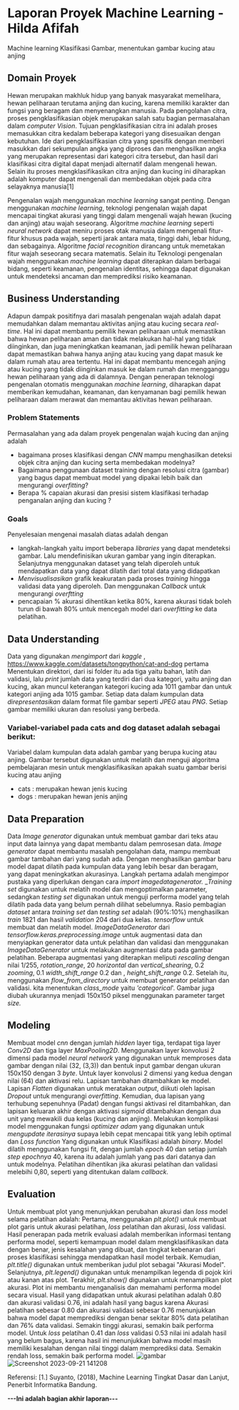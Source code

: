 # Laporan Proyek Machine Learning - Hilda Afifah
Machine learning Klasifikasi Gambar, menentukan gambar kucing atau anjing 

## Domain Proyek
Hewan merupakan makhluk hidup yang banyak masyarakat memelihara, hewan peliharaan terutama anjing dan kucing, karena memiliki karakter dan fungsi yang beragam dan menyenangkan manusia. Pada pengolahan citra, proses pengklasifikasian objek merupakan salah satu bagian permasalahan dalam _computer Vision_. Tujuan pengklasifikasian citra ini adalah proses memasukkan citra kedalam beberapa kategori yang disesuaikan dengan kebutuhan. Ide dari pengklasifikasian citra yang spesifik dengan memberi masukkan dari sekumpulan angka yang diproses dan menghasilkan angka yang merupakan representasi dari kategori citra tersebut, dan hasil dari klasifikasi citra digital dapat menjadi alternatif dalam mengenali hewan. Selain itu proses mengklasifikasikan citra anjing dan kucing ini diharapkan adalah komputer dapat mengenali dan membedakan objek pada citra selayaknya manusia[1]

Pengenalan wajah menggunakan _machine learning_ sangat penting. Dengan menggunakan _machine learning_, teknologi pengenalan wajah dapat mencapai tingkat akurasi yang tinggi dalam mengenali wajah hewan (kucing dan anjing) atau wajah seseorang. Algoritme _machine learning_ seperti _neural network_ dapat meniru proses otak manusia dalam mengenali fitur-fitur khusus pada wajah, seperti jarak antara mata, tinggi dahi, lebar hidung, dan sebagainya. Algoritme _facial recognition_ dirancang untuk memetakan fitur wajah seseorang secara matematis.
Selain itu Teknologi pengenalan wajah menggunakan _machine learning_ dapat diterapkan dalam berbagai bidang, seperti keamanan, pengenalan identitas, sehingga dapat digunakan untuk mendeteksi ancaman dan memprediksi risiko keamanan.

## Business Understanding
Adapun dampak positifnya dari masalah pengenalan wajah adalah dapat memudahkan dalam memantau aktivitas anjing atau kucing secara _real-time_. Hal ini dapat membantu pemilik hewan peliharaan untuk memastikan bahwa hewan peliharaan aman dan tidak melakukan hal-hal yang tidak diinginkan, dan juga meningkatkan keamanan, jadi pemilik hewan peliharaan dapat memastikan bahwa hanya anjing atau kucing yang dapat masuk ke dalam rumah atau area tertentu. Hal ini dapat membantu mencegah anjing atau kucing yang tidak diinginkan masuk ke dalam rumah dan mengganggu hewan peliharaan yang ada di dalamnya. Dengan penerapan teknologi pengenalan otomatis menggunakan _machine learning_, diharapkan dapat memberikan kemudahan, keamanan, dan kenyamanan bagi pemilik hewan peliharaan dalam merawat dan memantau aktivitas hewan peliharaan.

### Problem Statements
Permasalahan yang ada dalam proyek pengenalan wajah kucing dan anjing adalah
- bagaimana proses klasifikasi dengan _CNN_ mampu menghasilkan deteksi objek citra anjing dan kucing serta membedakan modelnya?
- Bagaimana penggunaan dataset training dengan resolusi citra (gambar) yang bagus dapat membuat model yang dipakai lebih baik dan mengurangi _overfitting_?
- Berapa % capaian akurasi dan presisi sistem klasifikasi terhadap penganalan anjing dan kucing ?

### Goals
Penyelesaian mengenai masalah diatas adalah dengan
- langkah-langkah yaitu import beberapa _libraries_ yang dapat mendeteksi gambar. Lalu mendefinisikan ukuran gambar yang ingin diterapkan. Selanjutnya menggunakan dataset yang telah diperoleh untuk mendapatkan data yang dapat dilatih dari
total data yang didapatkan
- _Menvisualisasikan_ grafik keakuratan pada proses _training_ hingga validasi data yang diperoleh. Dan menggunakan _Callback_ untuk mengurangi _overftting_
- pencapaian % akurasi dihentikan ketika 80%, karena akurasi tidak boleh turun di bawah 80% untuk mencegah model dari _overfitting_ ke data pelatihan.

## Data Understanding
Data yang digunakan _mengimport_ dari _kaggle_ , https://www.kaggle.com/datasets/tongpython/cat-and-dog
pertama Menentukan direktori, dari isi folder itu ada tiga yaitu bahan, latih dan validasi, lalu  _print_ jumlah data yang terdiri dari dua kategori, yaitu anjing dan kucing, akan muncul keterangan kategori kucing ada 1011 gambar dan untuk kategori anjing ada 1015 gambar. Setiap data dalam kumpulan data _direpresentasikan_ dalam format file gambar seperti _JPEG_ atau _PNG_. Setiap gambar memiliki ukuran dan resolusi yang berbeda. 

### Variabel-variabel pada cats and dog dataset adalah sebagai berikut:
Variabel dalam kumpulan data adalah gambar yang berupa kucing atau anjing. Gambar tersebut digunakan untuk melatih dan menguji algoritma pembelajaran mesin untuk mengklasifikasikan apakah suatu gambar berisi kucing atau anjing
- cats : merupakan hewan jenis kucing
- dogs : merupakan hewan jenis anjing

## Data Preparation
Data _Image generator_ digunakan untuk membuat gambar dari teks atau input data lainnya yang dapat membantu dalam pemrosesan data. _Image generator_ dapat membantu masalah pengolahan data, mampu membuat gambar tambahan dari yang sudah ada. Dengan menghasilkan gambar baru model dapat dilatih pada kumpulan data yang lebih besar dan beragam, yang dapat meningkatkan akurasinya. Langkah pertama adalah mengimpor pustaka yang diperlukan dengan cara _import_ _imagedatagenerator._
__Training set_ digunakan untuk melatih model dan mengoptimalkan parameter, sedangkan _testing set_ digunakan untuk menguji performa model yang telah dilatih pada data yang belum pernah dilihat sebelumnya. Rasio pembagian _dataset_ antara _training set_ dan _testing set_ adalah (90%:10%) menghasilkan _train_ 1821 dan hasil _validation_ 204 dari dua kelas.
_tensorflow_ untuk membuat dan melatih model.
_ImageDataGenerator_ dari _tensorflow.keras.preprocessing.image_ untuk augmentasi data dan menyiapkan generator data untuk pelatihan dan validasi dan menggunakan _ImageDataGenerator_ untuk melakukan augmentasi data pada gambar pelatihan. Beberapa augmentasi yang diterapkan meliputi _rescaling_ dengan nilai 1/255, _rotation_range_, 20 _horizontal_ dan _vertical_shearing_, 0.2 _zooming_, 0.1 
_width_shift_range_ 0.2 dan , _height_shift_range_ 0.2. Setelah itu, menggunakan _flow_from_directory_ untuk membuat generator pelatihan dan validasi. kita menentukan _class_mode_ yaitu _'categorical_'. Gambar juga diubah ukurannya menjadi 150x150 piksel menggunakan parameter target _size._
 
## Modeling
Membuat model _cnn_ dengan jumlah _hidden_ layer tiga, terdapat tiga layer _Conv2D_ dan tiga layer _MaxPooling2D_.
Menggunakan layer konvolusi 2 dimensi pada model _neural network_ yang digunakan untuk memproses data gambar dengan nilai (32, (3,3)) dan bentuk input gambar dengan ukuran 150x150 dengan 3 _byte_. Untuk layer konvolusi 2 dimensi yang kedua dengan nilai (64) dan aktivasi relu.
Lapisan tambahan ditambahkan ke model. Lapisan _Flatten_ digunakan untuk meratakan _output_, diikuti oleh lapisan _Dropout_ untuk mengurangi _overfitting_. Kemudian, dua lapisan yang terhubung sepenuhnya (Padat) dengan fungsi aktivasi rel ditambahkan, dan lapisan keluaran akhir dengan aktivasi _sigmoid_ ditambahkan dengan dua unit yang mewakili dua kelas (kucing dan anjing).
Melakukan komplikasi model menggunakan fungsi _optimizer adam_ yang digunakan untuk _mengupdate iterasinya_ supaya lebih cepat mencapai titik yang lebih optimal dan _Loss function_ Yang digunakan untuk Klasifikasi adalah _binary_.
Model dilatih menggunakan fungsi fit, dengan jumlah _epoch_ 40 dan setiap jumlah _step epochnya_ 40, karena itu adalah jumlah yang pas dari datanya dan untuk modelnya. Pelatihan dihentikan jika akurasi pelatihan dan validasi melebihi 0,80, seperti yang ditentukan dalam _callback_.

## Evaluation
Untuk membuat plot yang menunjukkan perubahan akurasi dan _loss_ model selama pelatihan adalah:
Pertama, menggunakan _plt.plot()_ untuk membuat plot garis untuk akurasi pelatihan, _loss_ pelatihan dan akurasi, _loss_ validasi.
Hasil penerapan pada metrik evaluasi adalah memberikan informasi tentang performa model, seperti kemampuan model dalam mengklasifikasikan data dengan benar, jenis kesalahan yang dibuat, dan tingkat kebenaran dari proses klasifikasi sehingga mendapatkan hasil model terbaik.
Kemudian, _plt.title()_ digunakan untuk memberikan judul plot sebagai "Akurasi Model".
Selanjutnya, _plt.legend()_ digunakan untuk menampilkan legenda di pojok kiri atau kanan atas plot.
Terakhir, _plt.show()_ digunakan untuk menampilkan plot akurasi.
Plot ini membantu menganalisis dan memahami performa model secara visual. 
Hasil yang didapatkan untuk akurasi pelatihan adalah 0.80 dan akurasi validasi 0.76, ini adalah hasil yang bagus karena Akurasi pelatihan sebesar 0.80 dan akurasi validasi sebesar 0.76 menunjukkan bahwa model dapat memprediksi dengan benar sekitar 80% data pelatihan dan 76% data validasi. Semakin tinggi akurasi, semakin baik performa model.
Untuk _loss_ pelatihan 0.41 dan _loss_ validasi 0.53 nilai ini adalah hasil yang belum bagus, karena hasil ini menunjukkan bahwa model masih  memiliki kesalahan dengan nilai tinggi dalam memprediksi data. Semakin rendah loss, semakin baik performa model.
![gambar](https://github.com/hiafa1472/predictanl/assets/103301400/b7cf7103-203a-473c-8f57-bf84d2f5e884)
![Screenshot 2023-09-21 141208](https://github.com/hiafa1472/predictanl/assets/103301400/249ee923-14d9-4a51-b3ce-694b82b4e080)



Referensi: [1.] Suyanto, (2018), Machine Learning Tingkat Dasar dan Lanjut, Penerbit Informatika Bandung. 

**---Ini adalah bagian akhir laporan---**
